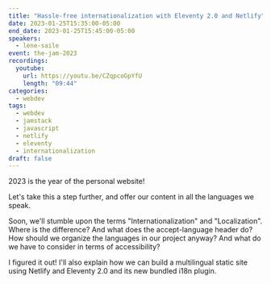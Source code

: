 ```yaml
---
title: "Hassle-free internationalization with Eleventy 2.0 and Netlify"
date: 2023-01-25T15:35:00-05:00
end_date: 2023-01-25T15:45:00-05:00
speakers:
  - lene-saile
event: the-jam-2023
recordings:
  youtube:
    url: https://youtu.be/CZqpcoGpYfU
    length: "09:44"
categories:
  - webdev
tags:
  - webdev
  - jamstack
  - javascript
  - netlify
  - eleventy
  - internationalization
draft: false
---
```


2023 is the year of the personal website!

Let's take this a step further, and offer our content in all the languages we speak.

Soon, we'll stumble upon the terms "Internationalization" and "Localization". Where is the difference? And what does the accept-language header do? How should we organize the languages in our project anyway? And what do we have to consider in terms of accessibility? 

I figured it out! I'll also explain how we can build a multilingual static site using Netlify and Eleventy 2.0 and its new bundled i18n plugin.
